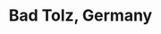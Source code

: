 ---
layout: photo_set
title: Bad Tolz, Germany
permalink: /badtolz/
img: /img/photos/Badtolz/IMG_1.jpg
description: "Photos from Bad Tolz"

photos:
    set: Badtolz
    size: 8
---